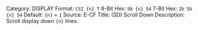 Category: DISPLAY
Format: `CSI {n} T`
8-Bit Hex: `9b {n} 54`
7-Bit Hex: `1b 5b {n} 54`
Default: `{n}` = `1`
Source: E-CF
Title: (SD) Scroll Down
Description: Scroll display down `{n}` lines.
